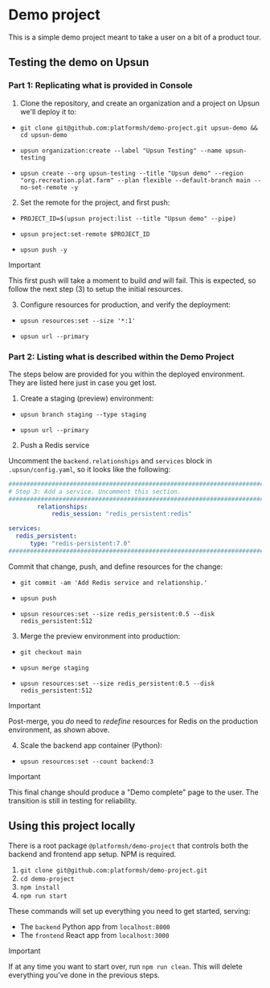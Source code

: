 # Demo project

This is a simple demo project meant to take a user on a bit of a product tour. 

## Testing the demo on Upsun

### Part 1: Replicating what is provided in Console

1. Clone the repository, and create an organization and a project on Upsun we'll deploy it to:

- ```
  git clone git@github.com:platformsh/demo-project.git upsun-demo && cd upsun-demo
  ```
- ```
  upsun organization:create --label "Upsun Testing" --name upsun-testing
  ```
- ```
  upsun create --org upsun-testing --title "Upsun demo" --region "org.recreation.plat.farm" --plan flexible --default-branch main --no-set-remote -y
  ```

2. Set the remote for the project, and first push:

- ```
  PROJECT_ID=$(upsun project:list --title "Upsun demo" --pipe)
  ```
- ```
  upsun project:set-remote $PROJECT_ID
  ```
- ```
  upsun push -y
  ```

> [!IMPORTANT]
> This first push will take a moment to build _and_ will fail.
> This is expected, so follow the next step (3) to setup the initial resources.

3. Configure resources for production, and verify the deployment:

- ```
  upsun resources:set --size '*:1'
  ```
- ```
  upsun url --primary
  ```

### Part 2: Listing what is described within the Demo Project

The steps below are provided for you within the deployed environment.
They are listed here just in case you get lost.

1. Create a staging (preview) environment:

- ```
  upsun branch staging --type staging
  ```
- ```
  upsun url --primary
  ```

2. Push a Redis service

  Uncomment the `backend.relationships` and `services` block in `.upsun/config.yaml`, so it looks like the following:

  ```yaml
  #####################################################################################
  # Step 3: Add a service. Uncomment this section.
  #####################################################################################
          relationships:
              redis_session: "redis_persistent:redis"

  services:
    redis_persistent:
        type: "redis-persistent:7.0"
  #####################################################################################
  ```

  Commit that change, push, and define resources for the change:

  - ```
    git commit -am 'Add Redis service and relationship.'
    ```
  - ```
    upsun push
    ```
  - ```
    upsun resources:set --size redis_persistent:0.5 --disk redis_persistent:512
    ```

3. Merge the preview environment into production:

- ```
  git checkout main
  ```
- ```
  upsun merge staging
  ```
- ```
  upsun resources:set --size redis_persistent:0.5 --disk redis_persistent:512
  ```

> [!IMPORTANT]
> Post-merge, you _do_ need to _redefine_ resources for Redis on the production environment, as shown above.

4. Scale the backend app container (Python):

- ```
  upsun resources:set --count backend:3
  ```

> [!IMPORTANT]
> This final change should produce a "Demo complete" page to the user.
> The transition is still in testing for reliability. 

## Using this project locally

There is a root package `@platformsh/demo-project` that controls both the backend and frontend app setup.
NPM is required. 

1. `git clone git@github.com:platformsh/demo-project.git`
1. `cd demo-project`
1. `npm install`
1. `npm run start`

These commands will set up everything you need to get started, serving:

- The `backend` Python app from `localhost:8000`
- The `frontend` React app from `localhost:3000`

> [!IMPORTANT]
> If at any time you want to start over, run `npm run clean`.
> This will delete everything you've done in the previous steps.
